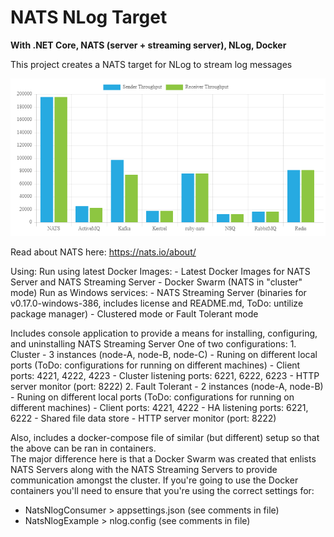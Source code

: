 # NATS NLog Target
**With .NET Core, NATS (server + streaming server), NLog, Docker**

This project creates a NATS target for NLog to stream log messages 

![Image of NATS Brokered Throughput](https://github.com/hughknaus/nats-nlog-example/blob/master/NATS_Brokered_Throughput.png)

Read about NATS here: https://nats.io/about/

Using:
	Run using latest Docker Images:
	  - Latest Docker Images for NATS Server and NATS Streaming Server
	  - Docker Swarm (NATS in "cluster" mode)
	Run as Windows services:
	  - NATS Streaming Server (binaries for v0.17.0-windows-386, includes license and README.md, ToDo: untilize package manager)
	  - Clustered mode or Fault Tolerant mode

Includes console application to provide a means for installing, configuring, and uninstalling NATS Streaming Server
	One of two configurations:
	  1. Cluster
		- 3 instances (node-A, node-B, node-C)
		- Runing on different local ports (ToDo: configurations for running on different machines)
			- Client ports: 4221, 4222, 4223
			- Cluster listening ports: 6221, 6222, 6223
		- HTTP server monitor (port: 8222)
	  2. Fault Tolerant
		- 2 instances (node-A, node-B)
		- Runing on different local ports (ToDo: configurations for running on different machines)
			- Client ports: 4221, 4222
			- HA listening ports: 6221, 6222
			- Shared file data store
		- HTTP server monitor (port: 8222)

Also, includes a docker-compose file of similar (but different) setup so that the above can be ran in containers.  
The major difference here is that a Docker Swarm was created that enlists NATS Servers along with the NATS Streaming Servers to provide communication amongst the cluster.
If you're going to use the Docker containers you'll need to ensure that you're using the correct settings for:
  - NatsNlogConsumer > appsettings.json (see comments in file)
  - NatsNlogExample > nlog.config (see comments in file)